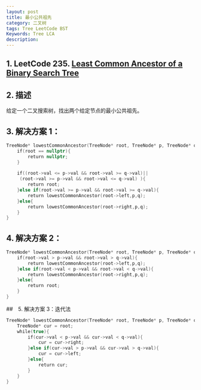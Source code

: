 ```yaml
---
layout: post
title: 最小公共祖先
category: 二叉树
tags: Tree LeetCode BST
Keywords: Tree LCA
description:
---
```

## 1. LeetCode 235. [Least Common Ancestor of a Binary Search Tree](https://leetcode.com/problems/lowest-common-ancestor-of-a-binary-search-tree/description/)
## 2. 描述
给定一个二叉搜索树，找出两个给定节点的最小公共祖先。
## 3. 解决方案 1：
``` c++
TreeNode* lowestCommonAncestor(TreeNode* root, TreeNode* p, TreeNode* q) {
    if(root == nullptr){
        return nullptr;
    }
    
    if((root->val <= p->val && root->val >= q->val)||
     (root->val >= p->val && root->val <= q->val) ){
        return root;
    }else if(root->val >= p->val && root->val >= q->val){
        return lowestCommonAncestor(root->left,p,q);
    }else{
        return lowestCommonAncestor(root->right,p,q);
    }
}
```
## 4. 解决方案 2：
``` c++
TreeNode* lowestCommonAncestor(TreeNode* root, TreeNode* p, TreeNode* q) {
    if(root->val > p->val && root->val > q->val){
        return lowestCommonAncestor(root->left,p,q);
    }else if(root->val < p->val && root->val < q->val){
        return lowestCommonAncestor(root->right,p,q);
    }else{
        return root;
    }
}
```
##　5. 解决方案 3：迭代法
``` c++
TreeNode* lowestCommonAncestor(TreeNode* root, TreeNode* p, TreeNode* q) {
    TreeNode* cur = root;
    while(true){
        if(cur->val < p->val && cur->val < q->val){
            cur = cur->right;
        }else if(cur->val > p->val && cur->val > q->val){
            cur = cur->left;
        }else{
            return cur;
        }
    }
}
```
